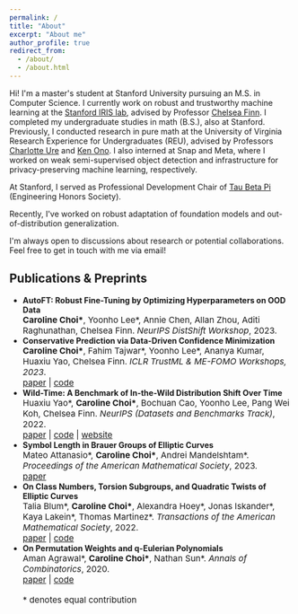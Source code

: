 ```yaml
---
permalink: /
title: "About"
excerpt: "About me"
author_profile: true
redirect_from: 
  - /about/
  - /about.html
---
```


[//]: # (Hi! I'm Caroline, a Master's student at Stanford University studying Computer Science. )

[//]: # (I am fortunate to be advised by Prof. Chelsea Finn and part of the Stanford IRIS lab.)

[//]: # ()
[//]: # (My research interests lie in machine learning. )

[//]: # (Recently, I've worked on trustworthy machine learning, specifically robust adaptation of foundation models and understanding real-world distribution shifts.)

[//]: # (I aim to draw inspiration from mathematics and cognitive science to develop more robust and interpretable machine learning algorithms.)

[//]: # ()
[//]: # (Previously, I did my undergraduate in mathematics &#40;B.S.&#41; at Stanford.)

[//]: # ()
[//]: # (Please reach out via email if you would like to chat about research or collaboration!)

Hi! I'm a master's student at Stanford University pursuing an M.S. in Computer Science.
I currently work on robust and trustworthy machine learning at the [Stanford IRIS lab](https://irislab.stanford.edu), advised by Professor [Chelsea Finn](https://ai.stanford.edu/~cbfinn/).
I completed my undergraduate studies in math (B.S.), also at Stanford.
Previously, I conducted research in pure math at the University of Virginia Research Experience for Undergraduates (REU), advised by Professors [Charlotte Ure](https://about.illinoisstate.edu/cure/) and [Ken Ono](https://uva.theopenscholar.com/ken-ono/).
I also interned at Snap and Meta, where I worked on weak semi-supervised object detection and infrastructure for privacy-preserving machine learning, respectively.

At Stanford, I served as Professional Development Chair of [Tau Beta Pi](https://tbp.stanford.edu/professional/) (Engineering Honors Society).

Recently, I've worked on robust adaptation of foundation models and out-of-distribution generalization.

I'm always open to discussions about research or potential collaborations. Feel free to get in touch with me via email!

Publications & Preprints
------
- <span style="font-weight:bold;">AutoFT: Robust Fine-Tuning by Optimizing Hyperparameters on OOD Data</span><br>
  <span style="font-size:4mm;"><strong>Caroline Choi\*</strong>, Yoonho Lee\*, Annie Chen, Allan Zhou, Aditi Raghunathan, Chelsea Finn. *NeurIPS DistShift Workshop*, 2023.</span><br>
  <span style="font-size:4mm;">
- <span style="font-weight:bold;">Conservative Prediction via Data-Driven Confidence Minimization</span><br>
  <span style="font-size:4mm;"><strong>Caroline Choi\*</strong>, Fahim Tajwar\*, Yoonho Lee\*, Ananya Kumar, Huaxiu Yao, Chelsea Finn. *ICLR TrustML & ME-FOMO Workshops, 2023*.</span><br>
  <span style="font-size:4mm;">[paper](https://arxiv.org/abs/2306.04974) | [code](https://github.com/tajwarfahim/dcm)</span>
- <span style="font-weight:bold;">Wild-Time: A Benchmark of In-the-Wild Distribution Shift Over Time</span><br>
  <span style="font-size:4mm;">Huaxiu Yao\*, <strong>Caroline Choi\*</strong>, Bochuan Cao, Yoonho Lee, Pang Wei Koh, Chelsea Finn. *NeurIPS (Datasets and Benchmarks Track)*, 2022.</span><br>
  <span style="font-size:4mm;">[paper](https://arxiv.org/abs/2211.14238) | [code](https://github.com/huaxiuyao/Wild-Time) | [website](https://wild-time.github.io) </span>
- <span style="font-weight:bold;">Symbol Length in Brauer Groups of Elliptic Curves</span><br>
  <span style="font-size:4mm;">Mateo Attanasio\*, <strong>Caroline Choi\*</strong>, Andrei Mandelshtam\*. *Proceedings of the American Mathematical Society*, 2023.</span><br>
  <span style="font-size:4mm;">[paper](https://arxiv.org/abs/2107.10886)</span>
- <span style="font-weight:bold;">On Class Numbers, Torsion Subgroups, and Quadratic Twists of Elliptic Curves</span><br>
  <span style="font-size:4mm;">Talia Blum\*, <strong>Caroline Choi\*</strong>, Alexandra Hoey\*, Jonas Iskander\*, Kaya Lakein\*, Thomas Martinez\*. *Transactions of the American Mathematical Society*, 2022.</span><br>
  <span style="font-size:4mm;">[paper](https://arxiv.org/abs/2007.08756) | [code](https://github.com/cchoi1/class-numbers)</span>
- <span style="font-weight:bold;">On Permutation Weights and q-Eulerian Polynomials</span><br>
  <span style="font-size:4mm;">Aman Agrawal\*, <strong>Caroline Choi\*</strong>, Nathan Sun\*. *Annals of Combinatorics*, 2020.</span><br>
  <span style="font-size:4mm;">[paper](https://arxiv.org/abs/1809.07398) | [code](https://github.com/cchoi1/permutation-weights)</span>
<br><br>
<span style="font-size:4mm;">\* denotes equal contribution</span>
